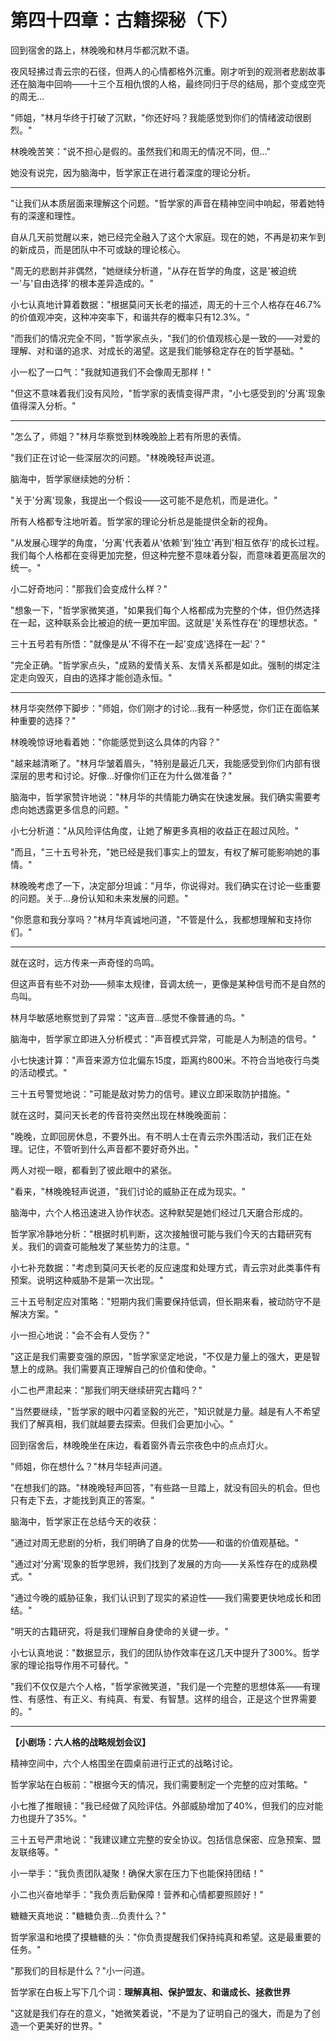 # 第四十四章：古籍探秘（下）

回到宿舍的路上，林晚晚和林月华都沉默不语。

夜风轻拂过青云宗的石径，但两人的心情都格外沉重。刚才听到的观测者悲剧故事还在脑海中回响——十三个互相仇恨的人格，最终同归于尽的结局，那个变成空壳的周无...

"师姐，"林月华终于打破了沉默，"你还好吗？我能感觉到你们的情绪波动很剧烈。"

林晚晚苦笑："说不担心是假的。虽然我们和周无的情况不同，但..."

她没有说完，因为脑海中，哲学家正在进行着深度的理论分析。

---

"让我们从本质层面来理解这个问题。"哲学家的声音在精神空间中响起，带着她特有的深邃和理性。

自从几天前觉醒以来，她已经完全融入了这个大家庭。现在的她，不再是初来乍到的新成员，而是团队中不可或缺的理论核心。

"周无的悲剧并非偶然，"她继续分析道，"从存在哲学的角度，这是'被迫统一'与'自由选择'的根本差异造成的。"

小七认真地计算着数据："根据莫问天长老的描述，周无的十三个人格存在46.7%的价值观冲突，这种冲突率下，和谐共存的概率只有12.3%。"

"而我们的情况完全不同，"哲学家点头，"我们的价值观核心是一致的——对爱的理解、对和谐的追求、对成长的渴望。这是我们能够稳定存在的哲学基础。"

小一松了一口气："我就知道我们不会像周无那样！"

"但这不意味着我们没有风险，"哲学家的表情变得严肃，"小七感受到的'分离'现象值得深入分析。"

---

"怎么了，师姐？"林月华察觉到林晚晚脸上若有所思的表情。

"我们正在讨论一些深层次的问题。"林晚晚轻声说道。

脑海中，哲学家继续她的分析：

"关于'分离'现象，我提出一个假设——这可能不是危机，而是进化。"

所有人格都专注地听着。哲学家的理论分析总是能提供全新的视角。

"从发展心理学的角度，'分离'代表着从'依赖'到'独立'再到'相互依存'的成长过程。我们每个人格都在变得更加完整，但这种完整不意味着分裂，而意味着更高层次的统一。"

小二好奇地问："那我们会变成什么样？"

"想象一下，"哲学家微笑道，"如果我们每个人格都成为完整的个体，但仍然选择在一起，这种联系会比被迫的统一更加牢固。这就是'关系性存在'的理想状态。"

三十五号若有所悟："就像是从'不得不在一起'变成'选择在一起'？"

"完全正确。"哲学家点头，"成熟的爱情关系、友情关系都是如此。强制的绑定注定走向毁灭，自由的选择才能创造永恒。"

---

林月华突然停下脚步："师姐，你们刚才的讨论...我有一种感觉，你们正在面临某种重要的选择？"

林晚晚惊讶地看着她："你能感觉到这么具体的内容？"

"越来越清晰了。"林月华皱着眉头，"特别是最近几天，我能感受到你们内部有很深层的思考和讨论。好像...好像你们正在为什么做准备？"

脑海中，哲学家赞许地说："林月华的共情能力确实在快速发展。我们确实需要考虑向她透露更多信息的问题。"

小七分析道："从风险评估角度，让她了解更多真相的收益正在超过风险。"

"而且，"三十五号补充，"她已经是我们事实上的盟友，有权了解可能影响她的事情。"

林晚晚考虑了一下，决定部分坦诚："月华，你说得对。我们确实在讨论一些重要的问题。关于...身份认知和未来发展的问题。"

"你愿意和我分享吗？"林月华真诚地问道，"不管是什么，我都想理解和支持你们。"

---

就在这时，远方传来一声奇怪的鸟鸣。

但这声音有些不对劲——频率太规律，音调太统一，更像是某种信号而不是自然的鸟叫。

林月华敏感地察觉到了异常："这声音...感觉不像普通的鸟。"

脑海中，哲学家立即进入分析模式："声音模式异常，可能是人为制造的信号。"

小七快速计算："声音来源方位北偏东15度，距离约800米。不符合当地夜行鸟类的活动模式。"

三十五号警觉地说："可能是敌对势力的信号。建议立即采取防护措施。"

就在这时，莫问天长老的传音符突然出现在林晚晚面前：

"晚晚，立即回房休息，不要外出。有不明人士在青云宗外围活动，我们正在处理。记住，不管听到什么声音都不要好奇外出。"

两人对视一眼，都看到了彼此眼中的紧张。

"看来，"林晚晚轻声说道，"我们讨论的威胁正在成为现实。"

脑海中，六个人格迅速进入协作状态。这种默契是她们经过几天磨合形成的。

哲学家冷静地分析："根据时机判断，这次接触很可能与我们今天的古籍研究有关。我们的调查可能触发了某些势力的注意。"

小七补充数据："考虑到莫问天长老的反应速度和处理方式，青云宗对此类事件有预案。说明这种威胁不是第一次出现。"

三十五号制定应对策略："短期内我们需要保持低调，但长期来看，被动防守不是解决方案。"

小一担心地说："会不会有人受伤？"

"这正是我们需要变强的原因，"哲学家坚定地说，"不仅是力量上的强大，更是智慧上的成熟。我们需要真正理解自己的价值和使命。"

小二也严肃起来："那我们明天继续研究古籍吗？"

"当然要继续，"哲学家的眼中闪着坚毅的光芒，"知识就是力量。越是有人不希望我们了解真相，我们就越要去探索。但我们会更加小心。"

回到宿舍后，林晚晚坐在床边，看着窗外青云宗夜色中的点点灯火。

"师姐，你在想什么？"林月华轻声问道。

"在想我们的路。"林晚晚轻声回答，"有些路一旦踏上，就没有回头的机会。但也只有走下去，才能找到真正的答案。"

脑海中，哲学家正在总结今天的收获：

"通过对周无悲剧的分析，我们明确了自身的优势——和谐的价值观基础。"

"通过对'分离'现象的哲学思辨，我们找到了发展的方向——关系性存在的成熟模式。"

"通过今晚的威胁征象，我们认识到了现实的紧迫性——我们需要更快地成长和团结。"

"明天的古籍研究，将是我们理解自身使命的关键一步。"

小七认真地说："数据显示，我们的团队协作效率在这几天中提升了300%。哲学家的理论指导作用不可替代。"

"我们不仅仅是六个人格，"哲学家微笑道，"我们是一个完整的思想体系——有理性、有感性、有正义、有纯真、有爱、有智慧。这样的组合，正是这个世界需要的。"

---

**【小剧场：六人格的战略规划会议】**

精神空间中，六个人格围坐在圆桌前进行正式的战略讨论。

哲学家站在白板前："根据今天的情况，我们需要制定一个完整的应对策略。"

小七推了推眼镜："我已经做了风险评估。外部威胁增加了40%，但我们的应对能力也提升了35%。"

三十五号严肃地说："我建议建立完整的安全协议。包括信息保密、应急预案、盟友联络等。"

小一举手："我负责团队凝聚！确保大家在压力下也能保持团结！"

小二也兴奋地举手："我负责后勤保障！营养和心情都要照顾好！"

糖糖天真地说："糖糖负责...负责什么？"

哲学家温和地摸了摸糖糖的头："你负责提醒我们保持纯真和希望。这是最重要的任务。"

"那我们的目标是什么？"小一问道。

哲学家在白板上写下几个词：**理解真相、保护盟友、和谐成长、拯救世界**

"这就是我们存在的意义，"她微笑着说，"不是为了证明自己的强大，而是为了创造一个更美好的世界。"

